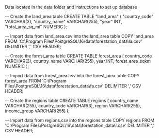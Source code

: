 Data located in the data folder and instructions to set up database

-- Create the land_area table
CREATE TABLE "land_area" (
    "country_code" VARCHAR(3),
    "country_name" VARCHAR(255),
    "year" INT,
    "total_area_sq_mi" NUMERIC
);

-- Import data from land_area.csv into the land_area table
COPY land_area 
FROM 'C:\Program Files\PostgreSQL\16\data\forestation_data\la.csv' 
DELIMITER ',' CSV HEADER;

-- Create the forest_area table
CREATE TABLE forest_area (
    country_code VARCHAR(3),
    country_name VARCHAR(255),
    year INT,
    forest_area_sqkm NUMERIC
);

-- Import data from forest_area.csv into the forest_area table
COPY forest_area 
FROM 'C:\Program Files\PostgreSQL\16\data\forestation_data\fa.csv' 
DELIMITER ',' CSV HEADER;

-- Create the regions table
CREATE TABLE regions (
    country_name VARCHAR(255),
    country_code VARCHAR(3),
    region VARCHAR(255),
    income_group VARCHAR(255)
);

-- Import data from regions.csv into the regions table
COPY regions 
FROM 'C:\Program Files\PostgreSQL\16\data\forestation_data\r.csv' 
DELIMITER ',' CSV HEADER;
